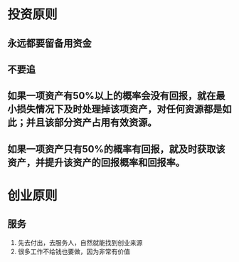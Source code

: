 # 投资原则
## 永远都要留备用资金
## 不要追
## 如果一项资产有50%以上的概率会没有回报，就在最小损失情况下及时处理掉该项资产，对任何资源都是如此；并且该部分资产占用有效资源。
## 如果一项资产只有50%的概率有回报，就及时获取该资产，并提升该资产的回报概率和回报率。


# 创业原则
## 服务
1. 先去付出，去服务人，自然就能找到创业来源
2. 很多工作不给钱也要做，因为非常有价值

